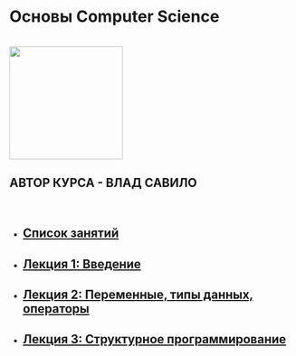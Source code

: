 <p align="center">
  <h1>Основы Computer Science</h1>
  <br/>
  <img width="200" src="https://www.dist.it-academy.by/local/images/logo.svg"/></a>
  <br>
  <h2>АВТОР КУРСА - ВЛАД САВИЛО</h2>
  <br>
</p>

* ## [Список занятий](https://vladsav.github.io/it-academy-computer-science/)
* ## [Лекция 1: Введение](https://vladsav.github.io/it-academy-computer-science/lesson-1.html)
* ## [Лекция 2: Переменные, типы данных, операторы](https://vladsav.github.io/it-academy-computer-science/lesson-2.html)
* ## [Лекция 3: Структурное программирование](https://vladsav.github.io/it-academy-computer-science/lesson-3.html)
